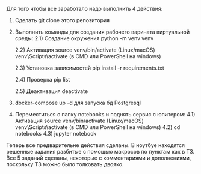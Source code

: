 Для того чтобы все заработало надо выполнить 4 действия:

1) Сделать git clone этого репозитория
2) Выполнить команды для создания рабочего варината виртуальной среды:
    2.1) Создание окружения
    python -m venv venv

    2.2) Активация 
    source venv/bin/activate  (Linux/macOS)
    venv\Scripts\activate     (в CMD или PowerShell на windows)

    2.3) Установка зависимостей
    pip install -r requirements.txt

    2.4) Проверка
    pip list

    2.5) Деактивация
    deactivate
3) docker-compose up -d для запуска бд Postgresql
4) Переместиться с папку notebooks и поднять сервис с юпитером:
    4.1) Активация 
        source venv/bin/activate  (Linux/macOS)
        venv\Scripts\activate     (в CMD или PowerShell на windows)
    4.2) cd notebooks
    4.3) jupyter notebook


Теперь все предварительне действия сделаны.
В ноутбуе находятся решенные задания разбитые с помощью макросов по пунктам как в ТЗ.
Все 5 заданий сделаны, некоторые с комментариями и дополнениями, поскольку ТЗ можно было толковать двояко.
